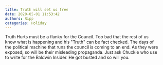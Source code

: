 ```yaml
---
title: Truth will set us free
date: 2020-05-01 11:53:42
authors: Ripp
categories: Holiday
---
```


 Truth Hurts must be a flunky for the Council.  Too bad that the rest of us know what is happening and his "Truth" can be fact checked.
The days of the political machine that runs the council is coming to an end.
As they were exposed, so will be their misleading propaganda.  Just ask Chuckie who use to write for the Baldwin Insider.  He got busted and so will you.